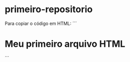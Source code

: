 # primeiro-repositorio

Para copiar o código em HTML:
´´´
<html>
  <h1>Meu primeiro arquivo HTML</h1>
</html>
´´´
